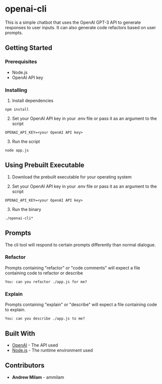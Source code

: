 # openai-cli
This is a simple chatbot that uses the OpenAI GPT-3 API to generate responses to user inputs. It can also generate code refactors based on user prompts.

## Getting Started

### Prerequisites

- Node.js
- OpenAI API key

### Installing

1. Install dependencies

```
npm install
```

2. Set your OpenAI API key in your .env file or pass it as an argument to the script

```
OPENAI_API_KEY=<your OpenAI API key>
```

3. Run the script

```
node app.js
```

## Using Prebuilt Executable 

1. Download the prebuilt executable for your operating system

2. Set your OpenAI API key in your .env file or pass it as an argument to the script

```
OPENAI_API_KEY=<your OpenAI API key>
```

3. Run the binary

```
./openai-cli*
```

## Prompts

The cli tool will respond to certain prompts differently than normal dialogue.

### Refactor

Prompts containing "refactor" or "code comments" will expect a file containing code to refactor or describe

```
You: can you refactor ./app.js for me?
```

### Explain

Prompts containing "explain" or "describe" will expect a file containing code to explain.

```
You: can you describe ./app.js to me?
```

## Built With

- [OpenAI](https://openai.com/) - The API used
- [Node.js](https://nodejs.org/en/) - The runtime environment used

## Contributors

- **Andrew Milam** - ammilam
